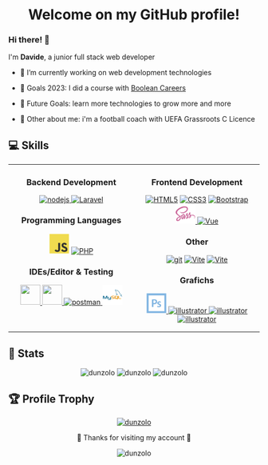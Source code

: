 <h1 align="center">Welcome on my GitHub profile!</h1>

<h3>Hi there! 👋</h3> 
<p>I'm <strong>Davide</strong>, a junior full stack web developer</p>

- 🌱 I’m currently working on web development technologies

- 🎯 Goals 2023: I did a course with [Boolean Careers](https://boolean.careers/)

- 🔭 Future Goals: learn more technologies to grow more and more

- 📖 Other about me: i'm a football coach with UEFA Grassroots C Licence

## 💻 Skills 
<table align="center"><tr><td valign="top" width="350">
<h3 align="center">Backend Development</h3>
<p align="center"> 
<a href="https://nodejs.org" > <img src="https://www.vectorlogo.zone/logos/nodejs/nodejs-icon.svg" alt="nodejs" width="40" height="40"/> </a>
<a href="https://laravel.com/" target="_blank" rel="noreferrer"><img src="https://raw.githubusercontent.com/danielcranney/readme-generator/main/public/icons/skills/laravel-colored.svg" width="40" height="40" alt="Laravel" /></a>

<h3 align="center">Programming Languages</h3>
<p align="center">
<a href="https://developer.mozilla.org/en-US/docs/Web/JavaScript" > <img src="https://raw.githubusercontent.com/devicons/devicon/master/icons/javascript/javascript-original.svg" alt="javascript" width="40" height="40"/></a>
<a href="https://www.php.net/" target="_blank" rel="noreferrer"><img src="https://raw.githubusercontent.com/danielcranney/readme-generator/main/public/icons/skills/php-colored.svg" width="40" height="40" alt="PHP" /></a>
</p>

<h3 align="center">IDEs/Editor & Testing</h3>
<p align="center"> 
<a href="https://code.visualstudio.com/" > <img src="https://www.vectorlogo.zone/logos/atom_io/atom_io-icon.svg" width="40" height="40"/> </a> 
<a href="https://code.visualstudio.com/" > <img src="https://i.ibb.co/vBw3R3Q/Visual-Studio-Code.png" width="40" height="40"/> </a> 
<a href="https://postman.com" > <img src="https://www.vectorlogo.zone/logos/getpostman/getpostman-icon.svg" alt="postman" width="40" height="40"/> </a> 
<a href="https://www.mysql.com/" target="_blank" rel="noreferrer"> <img src="https://raw.githubusercontent.com/devicons/devicon/master/icons/mysql/mysql-original-wordmark.svg" alt="mysql" width="40" height="40"/> </a></p>
  
</td><td valign="top" width="350">
<h3 align="center">Frontend Development</h3>
<p align="center"> 
<a href="https://developer.mozilla.org/en-US/docs/Glossary/HTML5" target="_blank" rel="noreferrer"><img src="https://raw.githubusercontent.com/danielcranney/readme-generator/main/public/icons/skills/html5-colored.svg" width="40" height="40" alt="HTML5" /></a>
<a href="https://www.w3.org/TR/CSS/#css" target="_blank" rel="noreferrer"><img src="https://raw.githubusercontent.com/danielcranney/readme-generator/main/public/icons/skills/css3-colored.svg" width="40" height="40" alt="CSS3" /></a>
<a href="https://getbootstrap.com/" target="_blank" rel="noreferrer"><img src="https://raw.githubusercontent.com/danielcranney/readme-generator/main/public/icons/skills/bootstrap-colored.svg" width="40" height="40" alt="Bootstrap" /></a>
<a href="https://sass-lang.com" > <img src="https://raw.githubusercontent.com/devicons/devicon/master/icons/sass/sass-original.svg" alt="sass" width="40" height="40"/> </a>
<a href="https://vuejs.org/" target="_blank" rel="noreferrer"><img src="https://raw.githubusercontent.com/danielcranney/readme-generator/main/public/icons/skills/vuejs-colored.svg" width="40" height="40" alt="Vue" /></a>
  
<h3 align="center">Other</h3>
<p align="center"> 
<a href="https://git-scm.com/" > <img src="https://www.vectorlogo.zone/logos/git-scm/git-scm-icon.svg" alt="git" width="40" height="40"/></a>
<a href="https://vitejs.dev/" target="_blank" rel="noreferrer"><img src="https://raw.githubusercontent.com/danielcranney/readme-generator/main/public/icons/skills/vite-colored.svg" width="40" height="40" alt="Vite" /></a>
<a href="https://www.phpmyadmin.net/" target="_blank" rel="noreferrer"><img src="https://www.vectorlogo.zone/logos/phpmyadmin/phpmyadmin-ar21.svg" width="40" height="40" alt="Vite" /></a>
</p>

<h3 align="center">Grafichs</h3>
<p align="center">
<a href="https://www.photoshop.com/en" target="_blank" rel="noreferrer"> <img src="https://raw.githubusercontent.com/devicons/devicon/master/icons/photoshop/photoshop-line.svg" alt="photoshop" width="40" height="40"/> </a>
<a href="https://www.adobe.com/in/products/illustrator.html" target="_blank" rel="noreferrer"> <img src="https://www.vectorlogo.zone/logos/adobe_illustrator/adobe_illustrator-icon.svg" alt="illustrator" width="40" height="40"/> </a>
<a href="https://www.canva.com/" target="_blank" rel="noreferrer"> <img src="https://www.vectorlogo.zone/logos/canva/canva-icon.svg" alt="illustrator" width="40" height="40"/> </a>
<a href="https://www.gimp.org/" target="_blank" rel="noreferrer"> <img src="https://www.vectorlogo.zone/logos/gimp/gimp-icon.svg" alt="illustrator" width="40" height="40"/> </a>
</p>
 
</td></tr></table>

## 📝 Stats
<p align="center">
    <img src="https://github-readme-stats.vercel.app/api/top-langs?username=dunzolo&show_icons=true&locale=en&layout=compact" width="225" alt="dunzolo" />
    <img src="https://github-readme-stats.vercel.app/api?username=dunzolo&show_icons=true&locale=en" width="296" alt="dunzolo" />
    <img src="https://github-readme-streak-stats.herokuapp.com/?user=dunzolo&" width="315" alt="dunzolo"/>
</p>

## 🏆 Profile Trophy
<p align="center"> <a href="https://github.com/ryo-ma/github-profile-trophy"><img src="https://github-profile-trophy.vercel.app/?username=dunzolo&theme=juicyfresh&no-bg=true&no-frame=true" alt="dunzolo" /></a> </p>

<p align="center"> 🙏 Thanks for visiting my account 🙏</p>
<p align="center"> <img src="https://komarev.com/ghpvc/?username=dunzolo&label=Profile%20views&color=0e75b6&style=flat" alt="dunzolo" /></p>
